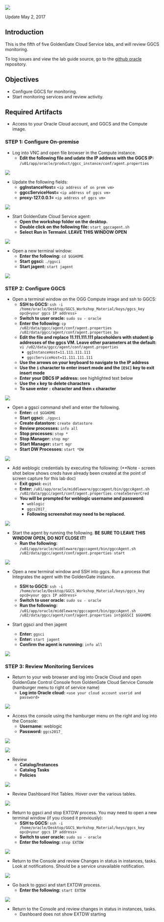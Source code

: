 ![](images/500/lab500.png)

Update May 2, 2017

## Introduction

This is the fifth of five GoldenGate Cloud Service labs, and will review GGCS monitoring.

To log issues and view the lab guide source, go to the [github oracle](https://github.com/pcdavies/GoldenGateCloudService/tree/master/workshops/goldengate/issues) repository.

## Objectives

- Configure GGCS for monitoring.
- Start monitoring services and review activity.

## Required Artifacts

- Access to your Oracle Cloud account, and GGCS and the Compute image.

### **STEP 1**: Configure On-premise

- Log into VNC and open file browser in the Compute instance.
	- **Edit the following file and udate the IP address with the GGCS IP:** `/u01/app/oracle/product/ggcc_instance/conf/agent.properties`

![](images/500/i1.png)

- Update the following fields:
    - **ggInstanceHost=** `<ip address of on prem vm>`
    - **ggccServiceHost=** `<ip address of ggcs vm>`
    - **proxy-127.0.0.1=** `<ip address of ggcs vm>`

![](images/500/i2.png)

- Start GoldenGate Cloud Service agent:
    - **Open the workshop folder on the desktop.**
    - **Double click on the following file:** `start_ggccagent.sh` 
    - **Select Run in Termainl.  LEAVE THIS WINDOW OPEN**

![](images/500/i3.png)

-  Open a new terminal window:
    - **Enter the following:** `cd $GGHOME`
    - **Start ggsci:** `./ggsci`
    - **Start jagent:** `start jagent`

![](images/500/i4.png)

### **STEP 2**: Configure GGCS

- Open a terminal window on the OGG Compute image and ssh to GGCS:
	- **SSH to GGCS:** `ssh -i /home/oracle/Desktop/GGCS_Workshop_Material/keys/ggcs_key opc@<your ggcs IP address>`
	- **Switch to user oracle:** `sudo su - oracle`
    - **Enter the following:** `cp /u02/data/ggcc/agent/conf/agent.properties /u02/data/ggcc/agent/conf/agent.properties_bu`
    - **Edit the file and replace 11.111.111.111 placeholders with student ip addresses of the ggcs VM. Leave other parameters at the default:** `vi /u02/data/ggcc/agent/conf/agent.properties`
        - `ggInstanceHost=11.111.111.111`
        - `ggccServiceHost=11.111.111.111`
	- **Use the arrows on your keyboard to navigate to the IP address**
	- **Use the `i` character to enter insert mode and the `[ESC]` key to exit insert mode**
	- **Enter your DBCS IP address:** see highlighted text below
	- **Use the `x` key to delete characters**
	- **To save enter `:` character and then `x` character**

![](images/500/i5.png)

- Open a ggsci command shell and enter the following.
    - **Enter:** `cd $GGHOME`
    - **Start ggsci:** `./ggsci`
    - **Create datastore:** `create datastore`
    - **Review processes:** `info all`
    - **Stop processes:** `stop *`
    - **Stop Manager:** `stop mgr`
    - **Start Manager:** `start mgr`
    - **Start DW Processes:** `start *DW`

![](images/500/i6.png)

- Add weblogic credentials by executing the following: (**Note - screen shot below shows creds have already been created at the point of screen capture for this lab doc)
    - **Exit ggsci:** `exit`
    - **Enter:** `/u01/app/oracle/middleware/ggccagent/bin/ggccAgent.sh /u02/data/ggcc/agent/conf/agent.properties createServerCred`
    - **You will be prompted for weblogic username and password:**
        - `weblogic`
        - `ggcs2017_`
        - **Following screenshot may need to be replaced.**

![](images/500/i7.png)

- Start the agent by running the following.  **BE SURE TO LEAVE THIS WINDOW OPEN, DO NOT CLOSE IT!**
    - **Run the following:** `/u01/app/oracle/middleware/ggccagent/bin/ggccAgent.sh /u02/data/ggcc/agent/conf/agent.properties start`

![](images/500/i8.png)

- Open a new terminal window and SSH into ggcs.  Run a process that Integrates the agent with the GoldenGate instance. 
	- **SSH to GGCS:** `ssh -i /home/oracle/Desktop/GGCS_Workshop_Material/keys/ggcs_key opc@<your ggcs IP address>`
	- **Switch to user oracle:** `sudo su - oracle` 
    - **Run the following:**  `/u01/app/oracle/middleware/ggccagent/bin/ggccAgent.sh /u02/data/ggcc/agent/conf/agent.properties intgGGSCI $GGHOME`

- Start ggsci and then  jagent
    - **Enter:** `ggsci`
    - **Enter:**  `start jagent`
    - **Confirm the agent is runnning:** `info all`

![](images/500/i9.png)

### **STEP 3**: Review Monitoring Services

- Return to your web browser and log into Oracle Cloud and open GoldenGate Control Console from GoldenGate Cloud Service Console (hamburger menu to right of service name)
    - **Log into Oracle cloud:** `<use your cloud account userid and password>`

![](images/500/i10.png)

- Access the console using the hamburger menu on the right and log into the Console:
    - **Username:**  weblogic
    - **Password:**  `ggcs2017_`

![](images/500/i11.png)

![](images/500/i12.png)

- Review
    - **Catalog/Instances**
    - **Catalog Tasks**
    - **Policies**

![](images/500/i13.png)

- Review Dashboard Hot Tables.  Hover over the various tables.

![](images/500/i14.png)

- Return to ggsci and stop EXTDW process.  You may need to open a new terminal window (if you closed it previously):
	- **SSH to GGCS:** `ssh -i /home/oracle/Desktop/GGCS_Workshop_Material/keys/ggcs_key opc@<your ggcs IP address>`
	- **Switch to user oracle:** `sudo su - oracle` 
    - **Enter the following:**  `stop EXTDW`

![](images/500/i15.png)

- Return to the Console and review Changes in status in instances, tasks.  Look at notifications. Should be a service unavailable notification.

![](images/500/i16.png)

- Go back to ggsci and start EXTDW process.
    - **Enter the following:** `start EXTDW`

![](images/500/i17.png)

- Return to the Console and review changes in status in instances, tasks. 
    - Dashboard does not show EXTDW starting
